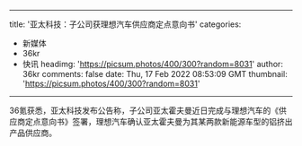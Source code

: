 
---
title: '亚太科技：子公司获理想汽车供应商定点意向书'
categories: 
 - 新媒体
 - 36kr
 - 快讯
headimg: 'https://picsum.photos/400/300?random=8031'
author: 36kr
comments: false
date: Thu, 17 Feb 2022 08:53:09 GMT
thumbnail: 'https://picsum.photos/400/300?random=8031'
---

<div>   
36氪获悉，亚太科技发布公告称，子公司亚太霍夫曼近日完成与理想汽车的《供应商定点意向书》签署，理想汽车确认亚太霍夫曼为其某两款新能源车型的铝挤出产品供应商。  
</div>
            
